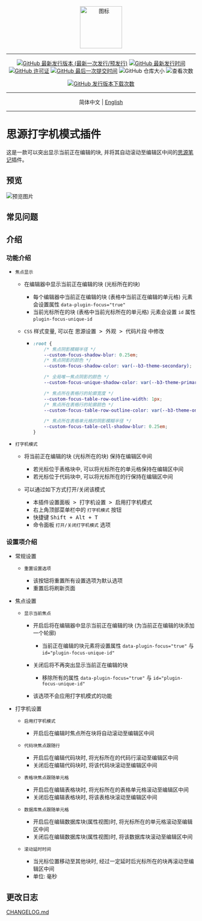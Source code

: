 <div align="center">
<img alt="图标" src="https://cdn.jsdelivr.net/gh/Zuoqiu-Yingyi/siyuan-plugin-typewriter/public/icon.png" style="width: 8em; height: 8em;">

---
[![GitHub 最新发行版本 (最新一次发行/预发行)](https://img.shields.io/github/v/release/Zuoqiu-Yingyi/siyuan-plugin-typewriter?include_prereleases&style=flat-square)](https://github.com/Zuoqiu-Yingyi/siyuan-plugin-typewriter/releases/latest)
[![GitHub 最新发行时间](https://img.shields.io/github/release-date/Zuoqiu-Yingyi/siyuan-plugin-typewriter?style=flat-square)](https://github.com/Zuoqiu-Yingyi/siyuan-plugin-typewriter/releases/latest)
[![GitHub 许可证](https://img.shields.io/github/license/Zuoqiu-Yingyi/siyuan-plugin-typewriter?style=flat-square)](https://github.com/Zuoqiu-Yingyi/siyuan-plugin-typewriter/blob/main/LICENSE)
[![GitHub 最后一次提交时间](https://img.shields.io/github/last-commit/Zuoqiu-Yingyi/siyuan-plugin-typewriter?style=flat-square)](https://github.com/Zuoqiu-Yingyi/siyuan-plugin-typewriter/commits/main)
![GitHub 仓库大小](https://img.shields.io/github/repo-size/Zuoqiu-Yingyi/siyuan-plugin-typewriter?style=flat-square)
![查看次数](https://hits.b3log.org/Zuoqiu-Yingyi/siyuan-plugin-typewriter.svg)
<!-- ![jsDelivr 查看次數 (GitHub)](https://img.shields.io/jsdelivr/gh/hy/Zuoqiu-Yingyi/siyuan-packages-typewriter?style=flat-square) -->
[![GitHub 发行版本下载次数](https://img.shields.io/github/downloads/Zuoqiu-Yingyi/siyuan-plugin-typewriter/total?style=flat-square)](https://github.com/Zuoqiu-Yingyi/siyuan-plugin-typewriter/releases)

---
简体中文 \| [English](./README.md)

---
</div>

# 思源打字机模式插件

这是一款可以突出显示当前正在编辑的块, 并将其自动滚动至编辑区中间的[思源笔记](https://github.com/siyuan-note/siyuan)插件。

## 预览

![预览图片](https://cdn.jsdelivr.net/gh/Zuoqiu-Yingyi/siyuan-plugin-typewriter/public/preview.png)

## 常见问题

## 介绍

### 功能介绍

* `焦点显示`

  * 在编辑器中显示当前正在编辑的块 (光标所在的块)

    * 每个编辑器中当前正在编辑的块 (表格中当前正在编辑的单元格) 元素会设置属性 `data-plugin-focus="true"`
    * 当前光标所在的块 (表格中当前光标所在的单元格) 元素会设置 `id` 属性 `plugin-focus-unique-id`
  * `CSS` 样式变量, 可以在 <kbd>思源设置 &gt; 外观 &gt; 代码片段</kbd> 中修改

    * ```css
      :root {
          /* 焦点阴影模糊半径 */
          --custom-focus-shadow-blur: 0.25em;
          /* 焦点阴影的颜色 */
          --custom-focus-shadow-color: var(--b3-theme-secondary);

          /* 全局唯一焦点阴影的颜色 */
          --custom-focus-unique-shadow-color: var(--b3-theme-primary);

          /* 焦点所在表格行的轮廓宽度 */
          --custom-focus-table-row-outline-width: 1px;
          /* 焦点所在表格行的轮廓颜色 */
          --custom-focus-table-row-outline-color: var(--b3-theme-on-surface);

          /* 焦点所在表格单元格的阴影模糊半径 */
          --custom-focus-table-cell-shadow-blur: 0.25em;
      }
      ```
* `打字机模式`

  * 将当前正在编辑的块 (光标所在的块) 保持在编辑区中间

    * 若光标位于表格块中, 可以将光标所在的单元格保持在编辑区中间
    * 若光标位于代码块中, 可以将光标所在的行保持在编辑区中间
  * 可以通过如下方式打开/关闭该模式

    * <kbd>本插件设置面板 &gt; 打字机设置 &gt; 启用打字机模式</kbd>
    * 右上角顶部菜单栏中的 `打字机模式` 按钮
    * 快捷键 <kbd>Shift + Alt + T</kbd>
    * 命令面板 `打开/关闭打字机模式` 选项

### 设置项介绍

* 常规设置

  * `重置设置选项`

    * 该按钮将重置所有设置选项为默认选项
    * 重置后将刷新页面
* 焦点设置

  * `显示当前焦点`

    * 开启后将在编辑器中显示当前正在编辑的块 (为当前正在编辑的块添加一个轮廓)

      * 当前正在编辑的块元素将设置属性 `data-plugin-focus="true"` 与 `id="plugin-focus-unique-id"`
    * 关闭后将不再突出显示当前正在编辑的块

      * 移除所有的属性 `data-plugin-focus="true"` 与 `id="plugin-focus-unique-id"`
    * 该选项不会应用打字机模式的功能
* 打字机设置

  * `启用打字机模式`

    * 开启后在编辑时焦点所在块将自动滚动至编辑区中间
  * `代码块焦点跟随行`

    * 开启后在编辑代码块时, 将光标所在的代码行滚动至编辑区中间
    * 关闭后在编辑代码块时, 将该代码块滚动至编辑区中间
  * `表格块焦点跟随单元格`

    * 开启后在编辑表格块时, 将光标所在的表格单元格滚动至编辑区中间
    * 关闭后在编辑表格块时, 将该表格块滚动至编辑区中间
  * `数据库焦点跟随单元格`

    * 开启后在编辑数据库块(属性视图)时, 将光标所在的单元格滚动至编辑区中间
    * 关闭后在编辑数据库块(属性视图)时, 将该数据库块滚动至编辑区中间
  * `滚动延时时间`

    * 当光标位置移动至其他块时, 经过一定延时后光标所在的块再滚动至编辑区中间
    * 单位: 毫秒

## 更改日志

[CHANGELOG.md](https://github.com/Zuoqiu-Yingyi/siyuan-plugin-typewriter/blob/main/CHANGELOG.md)
